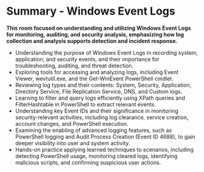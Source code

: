 # Summary - Windows Event Logs

**This room focused on understanding and utilizing Windows Event Logs for monitoring, auditing, and security analysis, emphasizing how log collection and analysis supports detection and incident response.**

- Understanding the purpose of Windows Event Logs in recording system, application, and security events, and their importance for troubleshooting, auditing, and threat detection.
- Exploring tools for accessing and analyzing logs, including Event Viewer, wevtutil.exe, and the Get-WinEvent PowerShell cmdlet.
- Reviewing log types and their contents: System, Security, Application, Directory Service, File Replication Service, DNS, and Custom logs.
- Learning to filter and query logs efficiently using XPath queries and FilterHashtable in PowerShell to extract relevant events.
- Understanding key Event IDs and their significance in monitoring security-relevant activities, including log clearance, service creation, account changes, and PowerShell execution.
- Examining the enabling of advanced logging features, such as PowerShell logging and Audit Process Creation (Event ID 4688), to gain deeper visibility into user and system activity.
- Hands-on practice applying learned techniques to scenarios, including detecting PowerShell usage, monitoring cleared logs, identifying malicious scripts, and confirming suspicious user actions.
